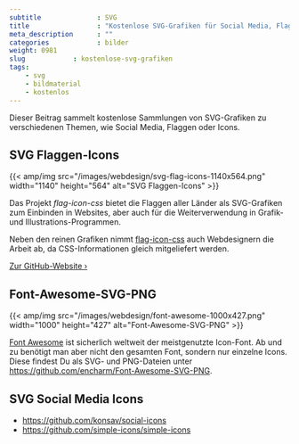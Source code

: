 ```yaml
---
subtitle              : SVG
title                 : "Kostenlose SVG-Grafiken für Social Media, Flaggen und mehr"
meta_description      : ""
categories            : bilder
weight: 0981
slug            : kostenlose-svg-grafiken
tags:
    - svg
    - bildmaterial
    - kostenlos
---
```

Dieser Beitrag sammelt kostenlose Sammlungen von SVG-Grafiken zu verschiedenen Themen, wie Social Media, Flaggen oder Icons.
<!--more-->

## SVG Flaggen-Icons

{{< amp/img src="/images/webdesign/svg-flag-icons-1140x564.png" width="1140" height="564" alt="SVG Flaggen-Icons" >}}

Das Projekt *flag-icon-css* bietet die Flaggen aller Länder als SVG-Grafiken zum Einbinden in Websites, aber auch für die Weiterverwendung in Grafik- und Illustrations-Programmen.

Neben den reinen Grafiken nimmt [flag-icon-css](https://flagicons.lipis.dev/) auch Webdesignern die Arbeit ab, da CSS-Informationen gleich mitgeliefert werden.

[Zur GitHub-Website ›](https://github.com/lipis/flag-icon-css/)

## Font-Awesome-SVG-PNG

{{< amp/img src="/images/webdesign/font-awesome-1000x427.png" width="1000" height="427" alt="Font-Awesome-SVG-PNG" >}}

[Font Awesome](https://fontawesome.com/) ist sicherlich weltweit der meistgenutzte Icon-Font. Ab und zu benötigt man aber nicht den gesamten Font, sondern nur einzelne Icons. Diese findest Du als SVG- und PNG-Dateien unter <https://github.com/encharm/Font-Awesome-SVG-PNG>.

## SVG Social Media Icons

* https://github.com/konsav/social-icons
* https://github.com/simple-icons/simple-icons
